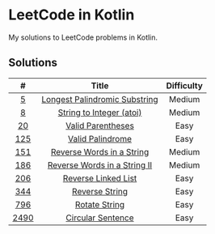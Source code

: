 # LeetCode in Kotlin

My solutions to LeetCode problems in Kotlin.

## Solutions

|                                 #                                  |                                                    Title                                                     | Difficulty |
|:------------------------------------------------------------------:|:------------------------------------------------------------------------------------------------------------:|:----------:|
| [5](https://leetcode.com/problems/longest-palindromic-substring/)  | [Longest Palindromic Substring](src/main/kotlin/com/schmoczer/leetcode/_0005/LongestPalindromicSubstring.kt) |   Medium   |
|     [8](https://leetcode.com/problems/string-to-integer-atoi/)     |         [String to Integer (atoi)](src/main/kotlin/com/schmoczer/leetcode/_0008/StringToInteger.kt)          |   Medium   |
|       [20](https://leetcode.com/problems/valid-parentheses/)       |            [Valid Parentheses](src/main/kotlin/com/schmoczer/leetcode/_0020/ValidParentheses.kt)             |    Easy    |
|       [125](https://leetcode.com/problems/valid-palindrome/)       |             [Valid Palindrome](src/main/kotlin/com/schmoczer/leetcode/_0125/ValidPalindrome.kt)              |    Easy    |
|  [151](https://leetcode.com/problems/reverse-words-in-a-string/)   |      [Reverse Words in a String](src/main/kotlin/com/schmoczer/leetcode/_0151/ReverseWordsInString.kt)       |   Medium   |
| [186](https://leetcode.com/problems/reverse-words-in-a-string-ii/) | [Reverse Words in a String II](src/main/kotlin/com/schmoczer/leetcode/_0186/ReverseWordsInStringInPlace.kt)  |   Medium   |
|     [206](https://leetcode.com/problems/reverse-linked-list/)      |           [Reverse Linked List](src/main/kotlin/com/schmoczer/leetcode/_0206/ReverseLinkedList.kt)           |    Easy    |
|        [344](https://leetcode.com/problems/reverse-string/)        |               [Reverse String](src/main/kotlin/com/schmoczer/leetcode/_0344/ReverseString.kt)                |    Easy    |
|        [796](https://leetcode.com/problems/rotate-string/)         |                [Rotate String](src/main/kotlin/com/schmoczer/leetcode/_0796/RotateString.kt)                 |    Easy    |
|      [2490](https://leetcode.com/problems/circular-sentence/)      |            [Circular Sentence](src/main/kotlin/com/schmoczer/leetcode/_2490/CircularSentence.kt)             |    Easy    |
